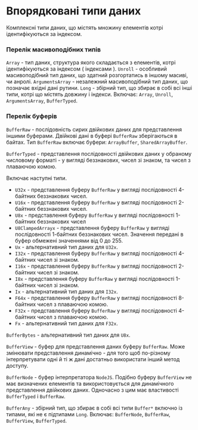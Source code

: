 # Впорядковані типи даних

Комплексні типи даних, що містять множину елементів котрі ідентифікуються за індексом.

### Перелік масивоподібних типів

`Array` - тип даних, структура якого складається з елементів, котрі ідентифікуються за індексом ( індексами ).
`Unroll` - особливий масивоподібний тип даних, що здатний розгортатись в іншому масиві, чи анролі.
`ArgumentsArray` - незалежний масивоподібний тип даних, що позначає вхідні дані рутини.
`Long` - збірний тип, що збирає в собі всі інші типи, котрі що містять довжину і індекси. Включає: `Array`, `Unroll`, `ArgumentsArray`, `BufferTyped`.

### Перелік буферів

`BufferRaw` - послідовність сирих двійкових даних для представлення іншими буферами. Двійкові дані в буферi `BufferRaw` зберігаються в байтах. Тип `BufferRaw` включає буфери: `ArrayBuffer`, `SharedArrayBuffer`.

`BufferTyped` - представлення послідовності двійкових даних у обраному числовому форматі - у вигляді беззнакових, чисел зі знаком, та чисел з плаваючою комою.

Включає наступні типи.
- `U32x` - представлення буферу `BufferRaw` у вигляді послідовності 4-байтних беззнакових чисел.
- `U16x` - представлення буферу `BufferRaw` у вигляді послідовності 2-байтних беззнакових чисел.
- `U8x` - представлення буферу `BufferRaw` у вигляді послідовності 1-байтних беззнакових чисел
- `U8ClampedArrayx` - представлення буферу `BufferRaw` у вигляді послідовності 1-байтних беззнакових чисел. Значення передані в буфер обмежені значеннями від 0 до 255.
- `Ux` - альтернативний тип даних для `U32x`.
- `I32x` - представлення буферу `BufferRaw` у вигляді послідовності 4-байтних чисел зі знаком.
- `I16x` - представлення буферу `BufferRaw` у вигляді послідовності 2-байтних чисел зі знаком.
- `I8x` - представлення буферу `BufferRaw` у вигляді послідовності 1-байтних чисел зі знаком.
- `Ix` - альтернативний тип даних для `І32x`.
- `F64x` - представлення буферу `BufferRaw` у вигляді послідовності 8-байтних чисел з плаваючою комою.
- `F32x` - представлення буферу `BufferRaw` у вигляді послідовності 4-байтних чисел з плаваючою комою.
- `Fx` - альтернативний тип даних для `F32x`.

`BufferBytes` - альтернативний тип даних для `U8x`.

`BufferView` - буфер для представлення даних буферу `BufferRaw`. Може змінювати представлення динамічно - для того щоб по-різному інтерпретувати одні й ті ж дані достатньо використати інший метод доступу.

`BufferNode` - буфер інтерпретатора `NodeJS`. Подібно буферу `BufferView` не має визначених елементів та використовується для динамічного представлення двійкових даних. Одночасно з цим має властивості `BufferTyped` i `BufferRaw`.

`BufferAny` - збірний тип, що збирає в собі всі типи `Buffer*` включно із типами, які не є підтипами `Long`. Включає: `BufferNode`, `BufferRaw`, `BufferView`, `BufferTyped`.
